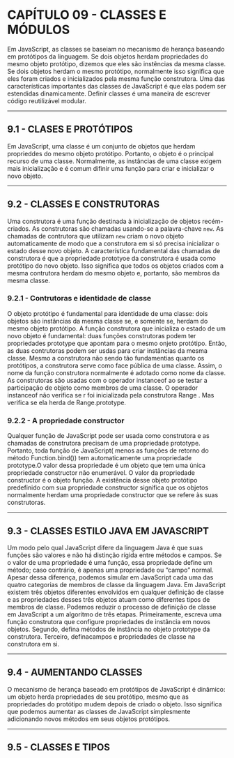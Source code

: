 # CAPÍTULO 09 - CLASSES E MÓDULOS

Em JavaScript, as classes se baseiam no mecanismo de herança baseando em protótipos da linguagem. Se dois objetos herdam propriedades do mesmo objeto protótipo, dizemos que eles são instências da mesma classe. Se dois objetos herdam o mesmo protótipo, normalmente isso significa que eles foram criados e inicializados pela mesma função construtora. Uma das características importantes das classes de JavaScript é que elas podem ser estendidas dinamicamente. Definir classes é uma maneira de escrever código reutilizável modular.

---

## 9.1 - CLASES E PROTÓTIPOS

Em JavaScript, uma classe é um conjunto de objetos que herdam proprieddes do mesmo objeto protótipo. Portanto, o objeto é o principal recurso de uma classe. Normalmente, as instâncias de uma classe exigem mais inicialização e é comum difinir uma função para criar e inicializar o novo objeto.

---

## 9.2 - CLASSES E CONSTRUTORAS

Uma construtora é uma função destinada à inicialização de objetos recém-criados. As construtoras são chamadas usando-se a palavra-chave `new`. As chamadas de contrutora que utilizam `new` criam o novo objeto automaticamente de modo que a construtora em si só precisa inicializar o estado desse novo objeto. A característica fundamental das chamadas de construtora é que a propriedade prototyoe da construtora é usada como protótipo do novo objeto. Isso significa que todos os objetos criados com a mesma contrutora herdam do mesmo objeto e, portanto, são membros da mesma classe.

### 9.2.1 - Contrutoras e identidade de classe

O objeto protótipo é fundamental para identidade de uma classe: dois objetos são instâncias da mesma classe se, e somente se, herdam do mesmo objeto protótipo. A função construtora que inicializa o estado de um novo objeto é fundamental: duas funções construtoras podem ter propriedades prototype que apontam para o mesmo onjeto protótipo. Então, as duas contrutoras podem ser usdas para criar instâncias da mesma classe. Mesmo a construtora não sendo tão fundamentias quanto os protótipos, a construtora serve como face pública de uma classe. Assim, o nome da função construtora normalmente é adotado como nome da classe. As construtoras são usadas com o operador instanceof ao se testar a participação de objeto como membros de uma classe. O operador instanceof não verifica se r foi inicializada pela construtora Range . Mas verifica se ela herda de Range.prototype.

### 9.2.2 - A propriedade constructor

Qualquer função de JavaScript pode ser usada como construtora e as chamadas de construtora precisam de uma propriedade prototype. Portanto, toda função de JavaScript( menos as funções de retorno do método Function.bind()) tem automaticamente uma propriedade prototype.O valor dessa propriedade é um objeto que tem uma única propriedade constructor não enumerável. O valor da propriedade constructor é o objeto função. A existência desse objeto protótipo predefinido com sua propriedade constructor significa que os objetos normalmente herdam uma propriedade constructor que se refere às suas construtoras.

---

## 9.3 - CLASSES ESTILO JAVA EM JAVASCRIPT

Um modo pelo qual JavaScript difere da linguagem Java é que suas funções são valores e não há distinção rígida entre métodos e campos. Se o valor de uma propriedade é uma função, essa propriedade define um método; caso contrário, é apenas uma propriedade ou “campo” normal. Apesar dessa diferença, podemos simular em JavaScript cada uma das quatro categorias de membros de classe da linguagem Java. Em JavaScript existem três objetos diferentes envolvidos em qualquer definição de classe e as propriedades desses três objetos atuam como diferentes tipos de membros de classe. Podemos reduzir o processo de definição de classe em JavaScript a um algoritmo de três etapas. Primeiramente, escreva uma função construtora que configure propriedades de instância em novos objetos. Segundo, defina métodos de instância no objeto prototype da construtora. Terceiro, definacampos e propriedades de classe na construtora em si.

---

## 9.4 - AUMENTANDO CLASSES

O mecanismo de herança baseado em protótipos de JavaScript é dinâmico: um objeto herda propriedades de seu protótipo, mesmo que as propriedades do protótipo mudem depois de criado o objeto. Isso significa que podemos aumentar as classes de JavaScript simplesmente adicionando novos métodos em seus objetos protótipos.

---

## 9.5 - CLASSES E TIPOS
